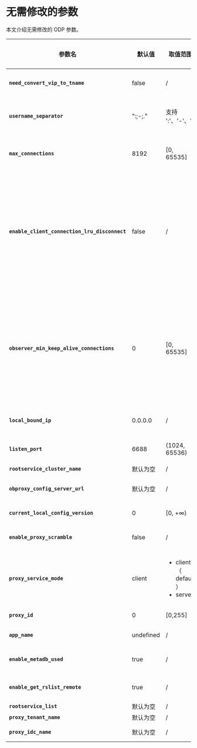 # 无需修改的参数

本文介绍无需修改的 ODP 参数。

|                   参数名                   |    默认值    |                                                                      取值范围                                                                       | 是否需重启 |                                                                                             说明                                                                                             |
|-----------------------------------------|-----------|-------------------------------------------------------------------------------------------------------------------------------------------------|-------|--------------------------------------------------------------------------------------------------------------------------------------------------------------------------------------------|
| **`need_convert_vip_to_tname`**               | false     | /                                                                                                                                               | false | 判断是否需要将 VIP 转换为租户名。                                                                                                                                                                            |
| **`username_separator`**                      | ":;-;."   | 支持 ':'、'-'、'.'                                                                                                                                   | false | 客户端连接 ODP 时使用的用户名分隔符。                                                                                                                                                        |
| **`max_connections`**                         | 8192      | \[0, 65535\]                                                                                                                                    | false | ODP 允许使用的 fd 最大值，ODP 内部使用。                                                                                                                                                                  |
| **`enable_client_connection_lru_disconnect`** | false     | /                                                                                                                                               | false | 判断客户端连接数达到上限时是否断开连接。<ul><li>true 表示断开 lru client session。</li> <li>false 表示断开新建的 client session。 </li></ul>   |
| **`observer_min_keep_alive_connections`**     | 0         | \[0, 65535\]                                                                                                                                    | false | server session 池中 keep alive 连接数的下限。如果 server session 已经超时，但是 keep alive 队列中 server session 尚未达到下限，则不断连接，重置时间。                                                                        |
| **`local_bound_ip`**                          | 0.0.0.0   | /                                                                                                                                               | true  | ODP 本地 IP。此参数为启动参数。                                                                                                                                                                        |
| **`listen_port`**                             | 6688      | (1024, 65536)                                                                                                                                   | true  | ODP 的监听端口。此参数为启动参数。                                                                                                                                                                        |
| **`rootservice_cluster_name`**                | 默认为空         | /                                                                                                                                               | true  | 默认集群名。                                                                                                                                                                                     |
| **`obproxy_config_server_url`**               | 默认为空         | /                                                                                                                                               | true  | 此参数为启动 ODP 的参数。                                                                                                                                                                            |
| **`current_local_config_version`**            | 0         | \[0, +∞)                                                                                                                                        | false | 当前配置版本号。                                                                                                                                                                                   |
| **`enable_proxy_scramble`**                   | false     | /                                                                                                                                               | false | 判断是否需要启用 ODP 的挑战随机数 。                                                                                                                                                                        |
| **`proxy_service_mode`**                      | client    | <ul><li>client（ default ）</li> <li> server </li></ul>   | true  | ODP 部署和服务模式。                                                                                                                                                                               |
| **`proxy_id`**                                | 0         | \[0,255\]                                                                                                                                       | true  | ODP ID 标识。                                                                                                                                                                                 |
| **`app_name`**                                | undefined | /                                                                                                                                               | true  | ODP 服务的应用名。                                                                                                                                                                                |
| **`enable_metadb_used`**                      | true      | /                                                                                                                                               | true  | 判断是否开启 MetaDB 访问。                                                                                                                                                                            |
| **`enable_get_rslist_remote`**                | true      | /                                                                                                                                               | true  | 判断是否从 config server 获取 rslist。                                                                                                                                                               |
| **`rootservice_list`**                        | 默认为空         | /                                                                                                                                               | true  | rslist                                                                                                                                                                                     |
| **`proxy_tenant_name`**                       | 默认为空         | /                                                                                                                                               | true  | 默认租户名。                                                                                                                                                                                     |
| **`proxy_idc_name`**                          | 默认为空         | /                                                                                                                                               | true  | ODP IDC 名。                                                                                                                                                                                 |
